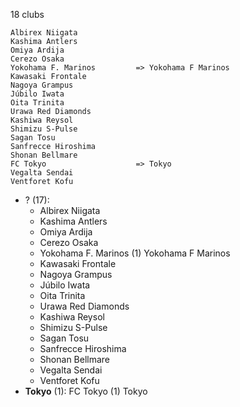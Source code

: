 18 clubs

```
Albirex Niigata             
Kashima Antlers             
Omiya Ardija                
Cerezo Osaka                
Yokohama F. Marinos         => Yokohama F Marinos
Kawasaki Frontale           
Nagoya Grampus              
Júbilo Iwata                
Oita Trinita                
Urawa Red Diamonds          
Kashiwa Reysol              
Shimizu S-Pulse             
Sagan Tosu                  
Sanfrecce Hiroshima         
Shonan Bellmare             
FC Tokyo                    => Tokyo
Vegalta Sendai              
Ventforet Kofu              
```



- ? (17): 
  - Albirex Niigata 
  - Kashima Antlers 
  - Omiya Ardija 
  - Cerezo Osaka 
  - Yokohama F. Marinos  (1) Yokohama F Marinos
  - Kawasaki Frontale 
  - Nagoya Grampus 
  - Júbilo Iwata 
  - Oita Trinita 
  - Urawa Red Diamonds 
  - Kashiwa Reysol 
  - Shimizu S-Pulse 
  - Sagan Tosu 
  - Sanfrecce Hiroshima 
  - Shonan Bellmare 
  - Vegalta Sendai 
  - Ventforet Kofu 
- **Tokyo** (1): FC Tokyo  (1) Tokyo



